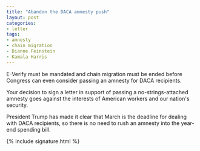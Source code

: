 ```yaml
---
title: "Abandon the DACA amnesty push"
layout: post
categories:
- letter
tags:
- amnesty
- chain migration
- Dianne Feinstein
- Kamala Harris
---
```


E-Verify must be mandated and chain migration must be ended before Congress can even consider passing an amnesty for DACA recipients.

Your decision to sign a letter in support of passing a no-strings-attached amnesty goes against the interests of American workers and our nation's security.

President Trump has made it clear that March is the deadline for dealing with DACA recipients, so there is no need to rush an amnesty into the year-end spending bill.

{% include signature.html %}
